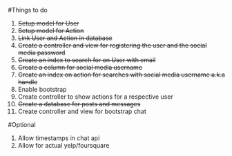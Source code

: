 #Things to do


1.  ~~Setup model for User~~
2.  ~~Setup model for Action~~
3.  ~~Link User and Action in database~~
4.  ~~Create a controller and view for registering the user and the social media password~~
5.  ~~Create an index to search for on User with email~~
6.  ~~Create a column for social media username~~
7.  ~~Create an index on action for searches with social media username a.k.a handle~~
8.  Enable bootstrap
9.  Create controller to show actions for a respective user
10. ~~Create a database for posts and messages~~
11. Create controller and view for bootstrap chat


#Optional

1.  Allow timestamps in chat api
2.  Allow for actual yelp/foursquare